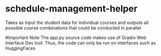 # schedule-management-helper
Takes as input the student data for individual courses and outputs all possible course combinations that could be conducted in parallel

#Important Note
The app.py source code makes use of Gradio Web Interface Dev tool. Thus, the code can only be run on interfaces such as HuggingFaces
